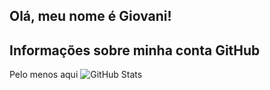 ## Olá, meu nome é <strong>Giovani!</strong>

<!-- > Faça uma breve aprensentação sobre você e a sua área.
🔭 Escreva algum projeto que você desenvolveu ou que atualmente esteja trabalhando nele. -->

<!-- 💬 Escreva uma mensagem para que as pessoas entrem em contato com você, ou te faça perguntas. -->

## Informações sobre minha conta GitHub
Pelo menos aqui
![GitHub Stats](https://github-readme-stats.vercel.app/api?username=DarthBayo)

